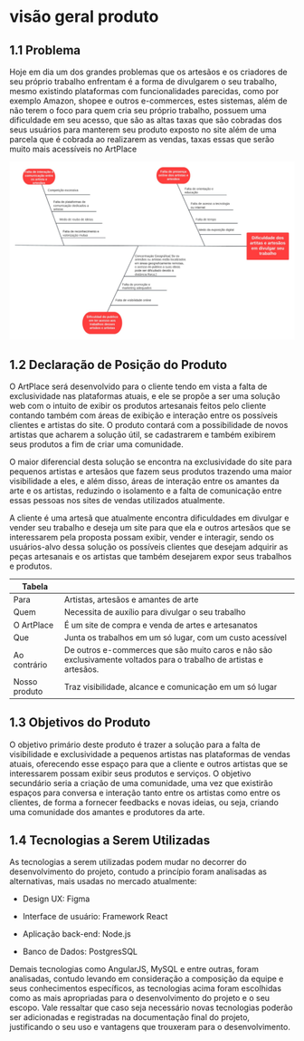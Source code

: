 # visão geral produto

## 1.1 Problema

Hoje em dia um dos grandes problemas que os artesãos e os criadores de seu próprio trabalho enfrentam é a forma de divulgarem o seu trabalho, mesmo existindo plataformas com funcionalidades parecidas, como por exemplo Amazon, shopee e outros e-commerces, estes sistemas, além de não terem o foco para quem cria seu próprio trabalho, possuem uma dificuldade em seu acesso, que são as altas taxas que são cobradas dos seus usuários para manterem seu produto exposto no site além de uma parcela que é cobrada ao realizarem as vendas, taxas essas que serão muito mais acessíveis no ArtPlace

![Image title](assets/Ishikawaa.jpg)

## 1.2 Declaração de Posição do Produto

O ArtPlace será desenvolvido para o cliente tendo em vista a falta de exclusividade nas plataformas atuais, e ele se propõe a ser uma solução web com o intuito de exibir os produtos artesanais feitos pelo cliente contando também com áreas de exibição e interação entre os possíveis clientes e artistas do site. O produto contará com a possibilidade de novos artistas que acharem a solução útil, se cadastrarem e também exibirem seus produtos a fim de criar uma comunidade.

 O maior diferencial desta solução se encontra na exclusividade do site para pequenos artistas e artesãos que fazem seus produtos trazendo uma maior visibilidade a eles, e além disso, áreas de interação entre os amantes da arte e os artistas, reduzindo o isolamento e a falta de comunicação entre essas pessoas nos sites de vendas utilizados atualmente. 

A cliente é uma artesã que atualmente encontra dificuldades em divulgar e vender seu trabalho e deseja um site para que ela e outros artesãos que se interessarem pela proposta possam exibir, vender e interagir, sendo os usuários-alvo dessa solução os possíveis clientes que desejam adquirir as peças artesanais e os artistas que também desejarem expor seus trabalhos e produtos.


|   Tabela    |                                                      |
|--------------------|---------------------------------------------------------------|
| Para | Artistas, artesãos e amantes de arte   | 
| Quem |Necessita de auxílio para divulgar o seu trabalho       | 
| O ArtPlace | É um site de compra e venda de artes e artesanatos     |  
| Que | Junta os trabalhos em um só lugar, com um custo acessível |   
| Ao contrário | De outros e-commerces que são muito caros e não são exclusivamente voltados para o trabalho de artistas e artesãos.     | 
| Nosso produto |Traz visibilidade, alcance e comunicação em um só lugar    | 

## 1.3 Objetivos do Produto

O objetivo primário deste produto é trazer a solução para a falta de visibilidade e exclusividade a pequenos artistas nas plataformas de vendas atuais, oferecendo esse espaço para que a cliente e outros artistas que se interessarem possam exibir seus produtos e serviços. O objetivo secundário seria a criação de uma comunidade, uma vez que existirão espaços para conversa e interação tanto entre os artistas como entre os clientes, de forma a fornecer feedbacks e novas ideias, ou seja, criando uma comunidade dos amantes e produtores da arte.

## 1.4 Tecnologias a Serem Utilizadas

As tecnologias a serem utilizadas podem mudar no decorrer do desenvolvimento do projeto, contudo a princípio foram analisadas as alternativas, mais usadas no mercado atualmente: 

- Design UX: Figma 

- Interface de usuário: Framework React

- Aplicação back-end: Node.js

- Banco de Dados: PostgresSQL

Demais tecnologias como AngularJS, MySQL e entre outras, foram analisadas, contudo levando em consideração a composição da equipe e seus conhecimentos específicos, as tecnologias acima foram escolhidas como as mais apropriadas para o desenvolvimento do projeto e o seu escopo. Vale ressaltar que caso seja necessário novas tecnologias poderão ser adicionadas e registradas na documentação final do projeto, justificando o seu uso e vantagens que trouxeram para o desenvolvimento.
